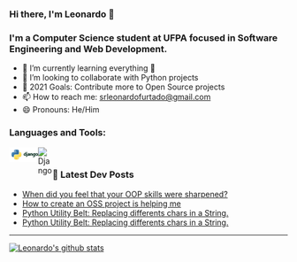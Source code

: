 ### Hi there, I'm Leonardo 👋

### I'm a Computer Science student at UFPA focused in Software Engineering and Web Development.

- 🌱 I’m currently learning everything 🤣
- 👯 I’m looking to collaborate with Python projects
- 🥅 2021 Goals: Contribute more to Open Source projects
- 📫 How to reach me: srleonardofurtado@gmail.com
- 😄 Pronouns: He/Him

### Languages and Tools:

<img align="left" alt="Python" width="26px" src="https://raw.githubusercontent.com/github/explore/80688e429a7d4ef2fca1e82350fe8e3517d3494d/topics/python/python.png" />
<img align="left" alt="Django" width="26px" src="https://raw.githubusercontent.com/github/explore/80688e429a7d4ef2fca1e82350fe8e3517d3494d/topics/django/django.png" />
<img align="left" alt="Django" width="26px" src="https://content.nexza.com/stack-items/pytest.c0a818de.png" />

<br />

### 📕 Latest Dev Posts

<!-- BLOG-POST-LIST:START -->
- [When did you feel that your OOP skills were sharpened?](https://dev.to/furtleo/when-did-you-feel-that-your-opp-skills-were-shapened-255h)
- [How to create an OSS project is helping me ](https://dev.to/furtleo/how-to-create-an-oss-project-is-helping-me-2350)
- [Python Utility Belt: Replacing differents chars in a String.](https://dev.to/furtleo/how-do-you-organize-your-virtual-environments-1gk)
- [Python Utility Belt: Replacing differents chars in a String.](https://dev.to/furtleo/python-utility-belt-replacing-differents-chars-in-a-string-21ko)
<!-- BLOG-POST-LIST:END -->

---

[![Leonardo's github stats](https://github-readme-stats.vercel.app/api?username=LeonardoFurtado&theme=radical&count_private=true&show_icons=true)](https://github.com/anuraghazra/github-readme-stats)
